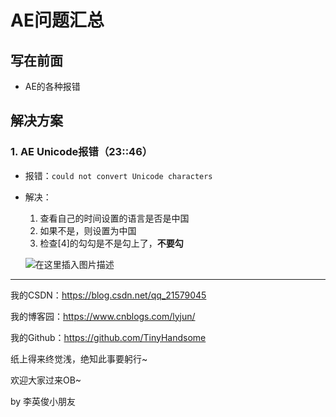 # AE问题汇总

## 写在前面

- AE的各种报错

## 解决方案

### 1. AE Unicode报错（23::46）

- 报错：`could not convert Unicode characters`

- 解决：

  1. 查看自己的时间设置的语言是否是中国
  2. 如果不是，则设置为中国
  3. 检查[4]的勾勾是不是勾上了，**不要勾**

  ![在这里插入图片描述](https://img-blog.csdnimg.cn/20210308173414702.png?x-oss-process=image/watermark,type_ZmFuZ3poZW5naGVpdGk,shadow_10,text_aHR0cHM6Ly9ibG9nLmNzZG4ubmV0L3FxXzIxNTc5MDQ1,size_16,color_FFFFFF,t_70)



---

我的CSDN：https://blog.csdn.net/qq_21579045

我的博客园：https://www.cnblogs.com/lyjun/

我的Github：https://github.com/TinyHandsome

纸上得来终觉浅，绝知此事要躬行~

欢迎大家过来OB~

by 李英俊小朋友